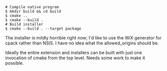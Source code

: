 ```
# Compile native program
$ mkdir build && cd build
$ cmake ..
$ cmake --build .
# Build installer
$ cmake --build . --target package
```

The installer is mildly horrible right now; I'd like to use the WiX generator
for cpack rather than NSIS. I have no idea what the allowed\_origins should be.

Ideally the entire extension and installers can be built with just one
invocation of cmake from the top level. Needs some work to make it possible.
